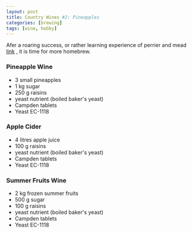 ```yaml
---
layout: post
title: Country Wines #2: Pineapples
categories: [brewing]
tags: [wine, hobby]
---
```


Afer a roaring success, or rather learning experience of perrier and mead [link](inputme) , it is time for more homebrew.

### Pineapple Wine

* 3 small pineapples
* 1 kg sugar
* 250 g raisins
* yeast nutrient (boiled baker's yeast)
* Campden tablets
* Yeast EC-1118

### Apple Cider

* 4 litres apple juice
* 100 g raisins
* yeast nutrient (boiled baker's yeast)
* Campden tablets
* Yeast EC-1118

### Summer Fruits Wine

* 2 kg frozen summer fruits
* 500 g sugar
* 100 g raisins
* yeast nutrient (boiled baker's yeast)
* Campden tablets
* Yeast EC-1118
